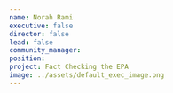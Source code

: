 ```yaml
---
name: Norah Rami
executive: false
director: false
lead: false
community_manager:   
position:  
project: Fact Checking the EPA
image: ../assets/default_exec_image.png
---
```

